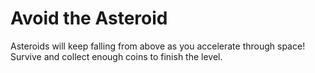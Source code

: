 # Avoid the Asteroid
Asteroids will keep falling from above as you accelerate through space! <br>
Survive and collect enough coins to finish the level.
